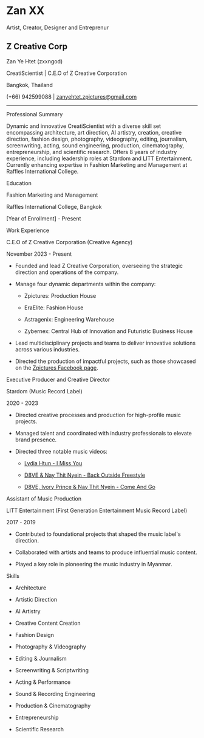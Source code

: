 # Zan XX
Artist, Creator, Designer and Entreprenur

Z Creative Corp 
 --- 

  

Zan Ye Htet  (zxxngod) 

CreatiScientist | C.E.O of Z Creative Corporation   

Bangkok, Thailand   

(+66) 942599088 | zanyehtet.zpictures@gmail.com 

  

--- 

  

Professional Summary 

Dynamic and innovative CreatiScientist with a diverse skill set encompassing architecture, art direction, AI artistry, creation, creative direction, fashion design, photography, videography, editing, journalism, screenwriting, acting, sound engineering, production, cinematography, entrepreneurship, and scientific research. Offers 8 years of industry experience, including leadership roles at Stardom and LITT Entertainment. Currently enhancing expertise in Fashion Marketing and Management at Raffles International College. 

  

Education 

Fashion Marketing and Management   

Raffles International College, Bangkok   

[Year of Enrollment] - Present 

  

 Work Experience 

C.E.O of Z Creative Corporation (Creative Agency)   

November 2023 - Present   

- Founded and lead Z Creative Corporation, overseeing the strategic direction and operations of the company. 

- Manage four dynamic departments within the company: 

  - Zpictures: Production House 

  - EraElite: Fashion House 

  - Astragenix: Engineering Warehouse 

  - Zybernex: Central Hub of Innovation and Futuristic Business House 

- Lead multidisciplinary projects and teams to deliver innovative solutions across various industries. 

- Directed the production of impactful projects, such as those showcased on the [Zpictures Facebook page](https://www.facebook.com/zpictxres/posts/pfbid02oYNpDDXa9C72nH7eHk8WAbhKpEZcrzwTKeJM5SQqAeV6zu41eYNvdxwaFJXwLTGhl). 

  

Executive Producer and Creative Director 

Stardom (Music Record Label)   

2020 - 2023   

- Directed creative processes and production for high-profile music projects. 

- Managed talent and coordinated with industry professionals to elevate brand presence. 

- Directed three notable music videos: 

  - [Lydia Htun - I Miss You](https://youtu.be/QDJkLijXcJ8?si=aX-Hh65e9v_0tQJu) 

  - [D8VE & Nay Thit Nyein - Back Outside Freestyle](https://www.youtube.com/watch?v=6nbMUU_Kzes) 

  - [D8VE, Ivory Prince & Nay Thit Nyein - Come And Go](https://www.youtube.com/watch?v=monBDOWCW_M) 

  

Assistant of Music Production   

LITT Entertainment (First Generation Entertainment Music Record Label)   

2017 - 2019   

- Contributed to foundational projects that shaped the music label's direction. 

- Collaborated with artists and teams to produce influential music content. 

- Played a key role in pioneering the music industry in Myanmar. 

  

 Skills 

- Architecture 

- Artistic Direction 

- AI Artistry 

- Creative Content Creation 

- Fashion Design 

- Photography & Videography 

- Editing & Journalism 

- Screenwriting & Scriptwriting 

- Acting & Performance 

- Sound & Recording Engineering 

- Production & Cinematography 

- Entrepreneurship 

- Scientific Research 
